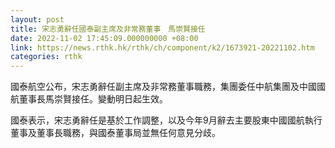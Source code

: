 ```yaml
---
layout: post
title: 宋志勇辭任國泰副主席及非常務董事　馬崇賢接任
date: 2022-11-02 17:45:09.000000000 +08:00
link: https://news.rthk.hk/rthk/ch/component/k2/1673921-20221102.htm
categories: rthk
---
```


國泰航空公布，宋志勇辭任副主席及非常務董事職務，集團委任中航集團及中國國航董事長馬崇賢接任。變動明日起生效。

國泰表示，宋志勇辭任是基於工作調整，以及今年9月辭去主要股東中國國航執行董事及董事長職務，與國泰董事局並無任何意見分歧。

